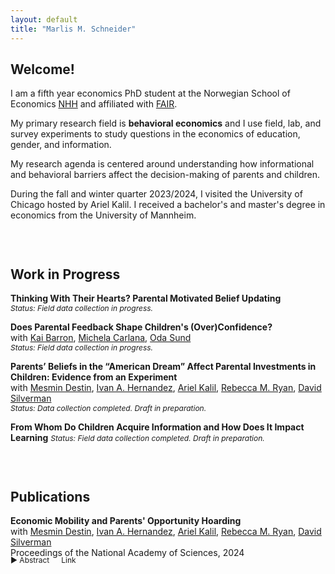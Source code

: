 ```yaml
---
layout: default
title: "Marlis M. Schneider"
---
```


## Welcome!

I am a fifth year economics PhD student at the Norwegian School of Economics [NHH](https://www.nhh.no/en/) and affiliated with [FAIR](https://www.nhh.no/en/research-centres/fair/). 

My primary research field is **behavioral economics** and I use field, lab, and survey experiments to study questions in the economics of education, gender, and information.

My research agenda is centered around understanding how informational and behavioral barriers affect the decision-making of parents and children.

During the fall and winter quarter 2023/2024, I visited the University of Chicago hosted by Ariel Kalil. I received a bachelor's and master's degree in economics from the University of Mannheim. 

<div style="height: 30px;"></div>

## Work in Progress

**Thinking With Their Hearts? Parental Motivated Belief Updating**
<br>
<span style="font-size: 12px;">_Status: Field data collection in progress._</span>

**Does Parental Feedback Shape Children's (Over)Confidence?**
<br>
<span  style="font-size: 14px;">
    with 
<a href="https://sites.google.com/site/kaibarron/" target="_blank">Kai Barron</a>, 
<a href="https://michelacarlana.com" target="_blank">Michela Carlana</a>, 
<a href="https://sites.google.com/view/odasund/home" target="_blank">Oda Sund</a>
</span>
<br>
<span style="font-size: 12px;">_Status: Field data collection in progress._</span>

**Parents’ Beliefs in the “American Dream” Affect Parental Investments in Children: Evidence from an Experiment**
<br>
<span  style="font-size: 14px;">
    with 
    <a href="https://psychology.northwestern.edu/people/faculty/core/profiles/mesmin-destin.html" target="_blank">Mesmin Destin</a>, 
    <a href="https://ivanalfonsohernandez.com" target="_blank">Ivan A. Hernandez</a>, 
    <a href="https://harris.uchicago.edu/directory/ariel-kalil" target="_blank">Ariel Kalil</a>, 
    <a href="https://gufaculty360.georgetown.edu/s/contact/00336000014RWL2AAO/rebecca-ryan" target="_blank">Rebecca M. Ryan</a>, 
    <a href="https://dmsilverman.com" target="_blank">David Silverman</a>
</span>
<br>
<span style="font-size: 12px;">_Status: Data collection completed. Draft in preparation._</span>

**From Whom Do Children Acquire Information and How Does It Impact Learning**
<span style="font-size: 12px;">_Status: Field data collection completed. Draft in preparation._</span>

<div style="height: 30px;"></div>

## Publications

**Economic Mobility and Parents' Opportunity Hoarding**
<br>
<span  style="font-size: 14px;">
    with 
    <a href="https://psychology.northwestern.edu/people/faculty/core/profiles/mesmin-destin.html" target="_blank">Mesmin Destin</a>, 
    <a href="https://ivanalfonsohernandez.com" target="_blank">Ivan A. Hernandez</a>, 
    <a href="https://harris.uchicago.edu/directory/ariel-kalil" target="_blank">Ariel Kalil</a>, 
    <a href="https://gufaculty360.georgetown.edu/s/contact/00336000014RWL2AAO/rebecca-ryan" target="_blank">Rebecca M. Ryan</a>, 
    <a href="https://dmsilverman.com" target="_blank">David Silverman</a>
</span>
<br>
<span  style="font-size: 14px;">
Proceedings of the National Academy of Sciences, 2024
</span>
<div style="margin-top: -20px;">
    <span onclick="toggleAbstract()" class="toggle-abstract" style="display: inline-block; margin-bottom: 0;">▶ Abstract</span>
    <a href="https://www.pnas.org/doi/10.1073/pnas.2407230121" target="_blank" style="margin-left: 10px; font-size: 12px; cursor: pointer; display: inline-block; text-decoration: none;">
        <i class="fas fa-external-link-alt" style="margin-right: 5px;"></i>Link
    </a>
    <div id="abstractText" style="display:none; margin-top: 10px; padding: 15px; background-color: #f9f9f9; border-radius: 10px; border: 1px solid #ccc; font-size: 12px;">
        <p>Two studies examine how American parents’ beliefs about the economy affect their support for policies and behaviors that give them and their child a “leg up,” even when this comes at the cost of other families’ access to educational and economic opportunities. Counterintuitively, the results show that believing in the American Dream increases affluent parents’ likelihood of engaging in such opportunity hoarding. In other words, affluent parents responded to the possibility that other people would be able to climb the socioeconomic ladder by trying to secure their own children’s future opportunities and limiting those available to less affluent parents and their children. These findings deepen understandings of the factors that contribute to rising economic inequalities.</p>
    </div>
</div>


<div style="height: 10px;"></div>

<script>
function toggleAbstract() {
    var abstract = document.getElementById("abstractText");
    var toggle = document.querySelector('.toggle-abstract');
    if (abstract.style.display === "none") {
        abstract.style.display = "block";
        toggle.innerHTML = "▼ Abstract";
    } else {
        abstract.style.display = "none";
        toggle.innerHTML = "▶ Abstract";
    }
}
</script>

<style>
.toggle-abstract {
    cursor: pointer;
    user-select: none; /* prevents the text selection cursor */
    font-size: 12px; /* consistent font size for the abstract toggle */
    display: inline-block; /* ensures proper alignment */
}
</style>
